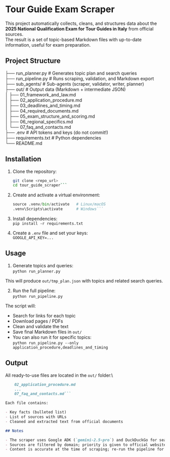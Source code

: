 # Tour Guide Exam Scraper

This project automatically collects, cleans, and structures data about the **2025 National Qualification Exam for Tour Guides in Italy** from official sources.  
The result is a set of topic-based Markdown files with up-to-date information, useful for exam preparation.

## Project Structure

├── run_planner.py # Generates topic plan and search queries\
├── run_pipeline.py # Runs scraping, validation, and Markdown export\
├── sub_agents/ # Sub-agents (scraper, validator, writer, planner)\
├── out/ # Output data (Markdown + intermediate JSON)\
│ ├── 01_framework_and_law.md\
│ ├── 02_application_procedure.md\
│ ├── 03_deadlines_and_timing.md\
│ ├── 04_required_documents.md\
│ ├── 05_exam_structure_and_scoring.md\
│ ├── 06_regional_specifics.md\
│ └── 07_faq_and_contacts.md\
├── .env # API tokens and keys (do not commit!)\
├── requirements.txt # Python dependencies\
└── README.md

## Installation

1. Clone the repository:

   ````bash
   git clone <repo_url>
   cd tour_guide_scraper```

   ````

2. Create and activate a virtual environment:

   ````python -m venv .venv
   source .venv/bin/activate   # Linux/macOS
   .venv\Scripts\activate      # Windows```

   ````

3. Install dependencies:\
   `pip install -r requirements.txt`

4. Create a `.env` file and set your keys:\
   `GOOGLE_API_KEY=...`

## Usage

1. Generate topics and queries:\
   `python run_planner.py`

This will produce `out/tmp_plan.json` with topics and related search queries.

2. Run the full pipeline:\
   `python run_pipeline.py`

The script will:

- Search for links for each topic
- Download pages / PDFs
- Clean and validate the text
- Save final Markdown files in `out/`
- You can also run it for specific topics:\
  `python run_pipeline.py --only application_procedure,deadlines_and_timing`

## Output

All ready-to-use files are located in the `out/` folder:\

````01_framework_and_law.md
    02_application_procedure.md
    ...
    07_faq_and_contacts.md```

Each file contains:

- Key facts (bulleted list)
- List of sources with URLs
- Cleaned and extracted text from official documents

## Notes

- The scraper uses Google ADK (`gemini-2.5-pro`) and DuckDuckGo for search.
- Sources are filtered by domain; priority is given to official websites.
- Content is accurate at the time of scraping; re-run the pipeline for updates.
````
